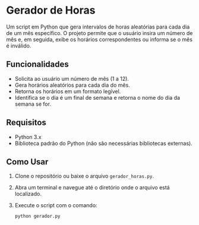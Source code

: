 # Gerador de Horas

Um script em Python que gera intervalos de horas aleatórias para cada dia de um mês específico. O projeto permite que o usuário insira um número de mês e, em seguida, exibe os horários correspondentes ou informa se o mês é inválido.

## Funcionalidades

- Solicita ao usuário um número de mês (1 a 12).
- Gera horários aleatórios para cada dia do mês.
- Retorna os horários em um formato legível.
- Identifica se o dia é um final de semana e retorna o nome do dia da semana se for.

## Requisitos

- Python 3.x
- Biblioteca padrão do Python (não são necessárias bibliotecas externas).

## Como Usar

1. Clone o repositório ou baixe o arquivo `gerador_horas.py`.
2. Abra um terminal e navegue até o diretório onde o arquivo está localizado.
3. Execute o script com o comando:

   ```bash
   python gerador.py
